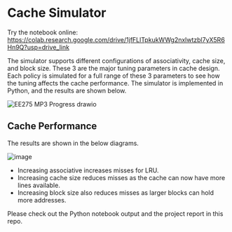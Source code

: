 # Cache Simulator

Try the notebook online: https://colab.research.google.com/drive/1jfFLlTpkukWWg2nxlwtzbl7yX5R6Hn9Q?usp=drive_link

The simulator supports different configurations of associativity, cache size, and block size. These 3 are the major tuning parameters in cache design. Each policy is simulated for a full range of these 3 parameters to see how the tuning affects the cache performance. The simulator is implemented in Python, and the results are shown below.

![EE275 MP3 Progress drawio](https://github.com/bhavinpt/cache-simulator/assets/117598876/a6a4ff37-9a17-4521-b4da-48a3f1e63a47 "Python Code Architecture")


## Cache Performance

The results are shown in the below diagrams.

![image](https://github.com/bhavinpt/cache-simulator/assets/117598876/36b295a2-8045-48e8-b938-97f1916edb4a "Cache Performance Comparison")

- Increasing associative increases misses for LRU.
- Increasing cache size reduces misses as the cache can now have more lines available.
- Increasing block size also reduces misses as larger blocks can hold more addresses.

Please check out the Python notebook output and the project report in this repo.
